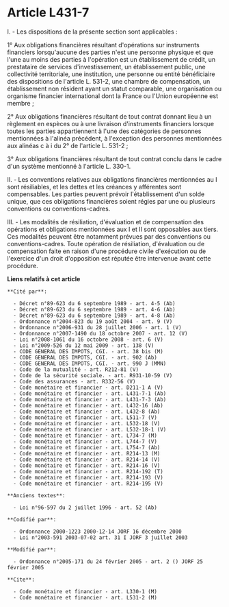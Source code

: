 # Article L431-7

I. - Les dispositions de la présente section sont applicables :

1° Aux obligations financières résultant d'opérations sur instruments financiers lorsqu'aucune des parties n'est une personne
physique et que l'une au moins des parties à l'opération est un établissement de crédit, un prestataire de services
d'investissement, un établissement public, une collectivité territoriale, une institution, une personne ou entité
bénéficiaire des dispositions de l'article L. 531-2, une chambre de compensation, un établissement non résident ayant un
statut comparable, une organisation ou organisme financier international dont la France ou l'Union européenne est membre ;

2° Aux obligations financières résultant de tout contrat donnant lieu à un règlement en espèces ou à une livraison
d'instruments financiers lorsque toutes les parties appartiennent à l'une des catégories de personnes mentionnées à l'alinéa
précédent, à l'exception des personnes mentionnées aux alinéas c à i du 2° de l'article L. 531-2 ;

3° Aux obligations financières résultant de tout contrat conclu dans le cadre d'un système mentionné à l'article L. 330-1.

II. - Les conventions relatives aux obligations financières mentionnées au I sont résiliables, et les dettes et les créances
y afférentes sont compensables. Les parties peuvent prévoir l'établissement d'un solde unique, que ces obligations
financières soient régies par une ou plusieurs conventions ou conventions-cadres.

III. - Les modalités de résiliation, d'évaluation et de compensation des opérations et obligations mentionnées aux I et II
sont opposables aux tiers. Ces modalités peuvent être notamment prévues par des conventions ou conventions-cadres. Toute
opération de résiliation, d'évaluation ou de compensation faite en raison d'une procédure civile d'exécution ou de l'exercice
d'un droit d'opposition est réputée être intervenue avant cette procédure.

**Liens relatifs à cet article**

	**Cité par**:

	  - Décret n°89-623 du 6 septembre 1989 - art. 4-5 (Ab)
	  - Décret n°89-623 du 6 septembre 1989 - art. 4-6 (Ab)
	  - Décret n°89-623 du 6 septembre 1989 - art. 4-8 (Ab)
	  - Ordonnance n°2004-823 du 19 août 2004 - art. 9 (V)
	  - Ordonnance n°2006-931 du 28 juillet 2006 - art. 1 (V)
	  - Ordonnance n°2007-1490 du 18 octobre 2007 - art. 12 (V)
	  - Loi n°2008-1061 du 16 octobre 2008 - art. 6 (V)
	  - Loi n°2009-526 du 12 mai 2009 - art. 138 (V)
	  - CODE GENERAL DES IMPOTS, CGI. - art. 38 bis (M)
	  - CODE GENERAL DES IMPOTS, CGI. - art. 902 (Ab)
	  - CODE GENERAL DES IMPOTS, CGI. - art. 990 J (MMN)
	  - Code de la mutualité - art. R212-81 (V)
	  - Code de la sécurité sociale. - art. R931-10-59 (V)
	  - Code des assurances - art. R332-56 (V)
	  - Code monétaire et financier - art. D211-1 A (V)
	  - Code monétaire et financier - art. L431-7-1 (Ab)
	  - Code monétaire et financier - art. L431-7-3 (Ab)
	  - Code monétaire et financier - art. L432-16 (Ab)
	  - Code monétaire et financier - art. L432-8 (Ab)
	  - Code monétaire et financier - art. L511-7 (V)
	  - Code monétaire et financier - art. L532-18 (V)
	  - Code monétaire et financier - art. L532-18-1 (V)
	  - Code monétaire et financier - art. L734-7 (M)
	  - Code monétaire et financier - art. L744-7 (V)
	  - Code monétaire et financier - art. L754-7 (Ab)
	  - Code monétaire et financier - art. R214-13 (M)
	  - Code monétaire et financier - art. R214-14 (V)
	  - Code monétaire et financier - art. R214-16 (V)
	  - Code monétaire et financier - art. R214-192 (T)
	  - Code monétaire et financier - art. R214-193 (V)
	  - Code monétaire et financier - art. R214-195 (V)

	**Anciens textes**:

	  - Loi n°96-597 du 2 juillet 1996 - art. 52 (Ab)

	**Codifié par**:

	  - Ordonnance 2000-1223 2000-12-14 JORF 16 décembre 2000
	  - Loi n°2003-591 2003-07-02 art. 31 I JORF 3 juillet 2003

	**Modifié par**:

	  - Ordonnance n°2005-171 du 24 février 2005 - art. 2 () JORF 25 février 2005

	**Cite**:

	  - Code monétaire et financier - art. L330-1 (M)
	  - Code monétaire et financier - art. L531-2 (M)
